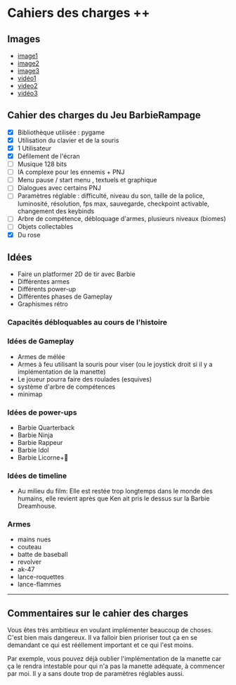 # Cahiers des charges ++

## Images
- [image1](https://assets.nintendo.com/image/upload/ar_16:9,b_auto:border,c_lpad/b_white/f_auto/q_auto/dpr_2.0/c_scale,w_400/ncom/software/switch/70010000007706/e1715071794add48c2fe32400feb710c083df9985e049f936fcb7ed6be899202)
- [image2](https://www.reddit.com/media?url=https%3A%2F%2Fpreview.redd.it%2Fmusic-question-time-which-first-level-of-a-kirby-game-has-v0-5nsvsxhhh0cb1.png%3Fauto%3Dwebp%26s%3D6a68ec1dab64ec31ae9aa5c5c150c967d33ac72f)
- [image3](https://ih1.redbubble.net/image.5132585653.4426/raf,360x360,075,t,fafafa:ca443f4786.jpg)
- [vidéo1](https://www.youtube.com/watch?v=RvGaSPTcTxc)
- [video2](https://youtu.be/ngGPf8aTBjk?si=dJ6sA9GnU5kamYMH&t=366)
- [vidéo3](https://youtu.be/gRU5u-j8vCI)

## Cahier des charges du Jeu BarbieRampage
- [x] Bibliothèque utilisée : pygame
- [x] Utilisation du clavier et de la souris
- [x] 1 Utilisateur
- [x] Défilement de l'écran
- [ ] Musique 128 bits
- [ ] IA complexe pour les ennemis + PNJ
- [ ] Menu pause / start menu , textuels et graphique
- [ ] Dialogues avec certains PNJ
- [ ] Paramètres réglable : difficulté, niveau du son, taille de la police, luminosité, résolution, fps max, sauvegarde, checkpoint activable, changement des keybinds
- [ ] Arbre de compétence, débloquage d'armes, plusieurs niveaux (biomes)
- [ ] Objets collectables
- [x] Du rose

## Idées
- Faire un platformer 2D de tir avec Barbie 
- Différentes armes
- Différents power-up
- Différentes phases de Gameplay
- Graphismes rétro

### Capacités débloquables au cours de l'histoire

### Idées de Gameplay
- Armes de mélée
- Armes à feu utilisant la souris pour viser (ou le joystick droit si il y a implémentation de la manette)
- Le joueur pourra faire des roulades (esquives)
- système d'arbre de compétences
- minimap

### Idées de power-ups
- Barbie Quarterback
- Barbie Ninja
- Barbie Rappeur
- Barbie Idol
- Barbie Licorne+🦄

### Idées de timeline 
- Au milieu du film: Elle est restée trop longtemps dans le monde des humains, elle revient après que Ken ait pris le dessus sur la Barbie Dreamhouse.

### Armes
- mains nues
- couteau
- batte de baseball
- revolver
- ak-47
- lance-roquettes
- lance-flammes

--------------------------------------------------------------------
## Commentaires sur le cahier des charges
Vous êtes très ambitieux en voulant implémenter beaucoup de choses. C'est bien mais dangereux. Il va falloir bien prioriser tout ça en se demandant ce qui est rééllement important et ce qui l'est moins.

Par exemple, vous pouvez déjà oublier l'implémentation de la manette car ça le rendra intestable pour qui n'a pas la manette adéquate, à commencer par moi. Il y a sans doute trop de paramètres réglables aussi.
